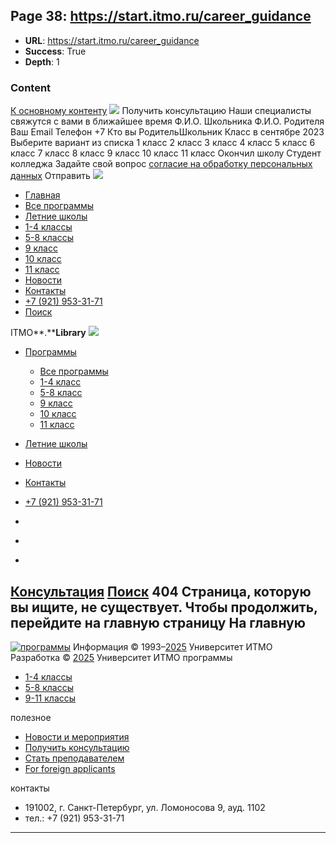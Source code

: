 ## Page 38: https://start.itmo.ru/career_guidance

- **URL**: https://start.itmo.ru/career_guidance
- **Success**: True
- **Depth**: 1

### Content

[К основному контенту](https://start.itmo.ru/career_guidance#t-main-content)
![](https://thb.tildacdn.com/tild6435-3436-4439-b935-313630343630/-/empty/_.png)
Получить консультацию
Наши специалисты свяжутся с вами в ближайшее время
Ф.И.О. Школьника
Ф.И.О. Родителя
Ваш Email
Телефон
+7
Кто вы
РодительШкольник
Класс в сентябре 2023
Выберите вариант из списка 1 класс 2 класс 3 класс 4 класс 5 класс 6 класс 7 класс 8 класс 9 класс 10 класс 11 класс Окончил школу  Студент колледжа 
Задайте свой вопрос
[согласие на обработку персональных данных](https://itmo.ru/file/pages/244/soglasie_start.pdf)
Отправить 
[![ ](https://static.tildacdn.com/tild3232-3833-4436-a136-313533663339/photo.svg)](https://start.itmo.ru/)
  * [Главная](https://start.itmo.ru/)
  * [Все программы](https://start.itmo.ru/catalog)
  * [Летние школы](https://start.itmo.ru/catalog?tfc_brand\[382366707\]=%D0%9B%D0%B5%D1%82%D0%BD%D0%B8%D0%B5+%D1%88%D0%BA%D0%BE%D0%BB%D1%8B&tfc_div=:::)
  * [1-4 классы](https://start.itmo.ru/catalog?tfc_storepartuid\[382366707\]=1-4+%D0%BA%D0%BB%D0%B0%D1%81%D1%81)
  * [5-8 классы](https://start.itmo.ru/catalog?tfc_storepartuid\[382366707\]=5-8+%D0%BA%D0%BB%D0%B0%D1%81%D1%81)
  * [9 класс ](https://start.itmo.ru/catalog?tfc_storepartuid\[382366707\]=9+%D0%BA%D0%BB%D0%B0%D1%81%D1%81&tfc_div=:::)
  * [10 класс](https://start.itmo.ru/catalog?tfc_storepartuid\[382366707\]=10+%D0%BA%D0%BB%D0%B0%D1%81%D1%81&tfc_div=:::)
  * [11 класс](https://start.itmo.ru/catalog?tfc_storepartuid\[382366707\]=11+%D0%BA%D0%BB%D0%B0%D1%81%D1%81&tfc_div=:::)
  * [Новости](https://start.itmo.ru/news)
  * [Контакты](https://start.itmo.ru/contacts)
  * [+7 (921) 953-31-71](tel:+79219533171)
  * [Поиск](https://start.itmo.ru/career_guidance#seach)


ITMO**.****Library**
[![](https://static.tildacdn.com/tild3531-6537-4961-a538-653132646639/photo.svg)](https://start.itmo.ru/)
  * [ Программы](https://start.itmo.ru/career_guidance)
    * [Все программы](https://start.itmo.ru/catalog)
    * [1-4 класс](https://start.itmo.ru/catalog?tfc_storepartuid\[382366707\]=1-4+%D0%BA%D0%BB%D0%B0%D1%81%D1%81)
    * [5-8 класс](https://start.itmo.ru/catalog?tfc_storepartuid\[382366707\]=5-8+%D0%BA%D0%BB%D0%B0%D1%81%D1%81)
    * [9 класс](https://start.itmo.ru/catalog?tfc_storepartuid\[382366707\]=9+%D0%BA%D0%BB%D0%B0%D1%81%D1%81&tfc_div=:::)
    * [10 класс ](https://start.itmo.ru/catalog?tfc_storepartuid\[382366707\]=10+%D0%BA%D0%BB%D0%B0%D1%81%D1%81&tfc_div=:::)
    * [11 класс ](https://start.itmo.ru/catalog?tfc_storepartuid\[382366707\]=11+%D0%BA%D0%BB%D0%B0%D1%81%D1%81&tfc_div=:::)
  * [Летние школы](https://start.itmo.ru/catalog?tfc_brand\[382366707\]=%D0%9B%D0%B5%D1%82%D0%BD%D0%B8%D0%B5+%D1%88%D0%BA%D0%BE%D0%BB%D1%8B&tfc_div=:::)
  * [Новости ](https://start.itmo.ru/news)
  * [Контакты](https://start.itmo.ru/contacts)
  * [+7 (921) 953-31-71](tel:+79219533171)


  * [](https://vk.com/itmo.start "ITMO.START")
  * [](https://t.me/itmostart "ITMO.START")
  * 

[Консультация](https://start.itmo.ru/career_guidance#popup:myform)
[Поиск](https://start.itmo.ru/career_guidance#seach)
404
Страница, которую вы ищите, не существует. Чтобы продолжить, перейдите на главную страницу
[](https://start.itmo.ru/)На главную  
---  
[![ программы ](https://static.tildacdn.com/tild3734-3337-4030-b336-343464663835/Logo_itmo_10.svg)](https://start.itmo.ru/career_guidance)
Информация © 1993–[2025](https://start.itmo.ru/career_guidance#tc-copyright) Университет ИТМО  
Разработка © [2025](https://start.itmo.ru/career_guidance#tc-copyright) Университет ИТМО
программы
  * [1-4 классы](https://start.itmo.ru/catalog?tfc_storepartuid\[382366707\]=1-4+%D0%BA%D0%BB%D0%B0%D1%81%D1%81)
  * [5-8 классы](https://start.itmo.ru/catalog?tfc_storepartuid\[382366707\]=5-8+%D0%BA%D0%BB%D0%B0%D1%81%D1%81)
  * [9-11 классы](https://start.itmo.ru/catalog?tfc_storepartuid\[382366707\]=9-11+%D0%BA%D0%BB%D0%B0%D1%81%D1%81)


полезное
  * [Новости и мероприятия](https://start.itmo.ru/news)
  * [Получить консультацию](https://start.itmo.ru/career_guidance#popup:myform)
  * [Стать преподавателем](https://forms.gle/rAJSENXaYZ4nvEH78)
  * [For foreign applicants](https://int.itmo.ru/en/foundation_program)


контакты
  * 191002, г. Санкт-Петербург, ул. Ломоносова 9, ауд. 1102
  * тел.: +7 (921) 953-31-71 




---